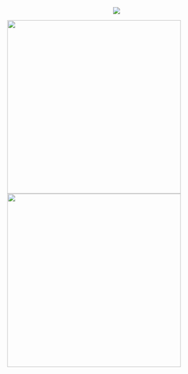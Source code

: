 <div align="center">
  <img
    src="https://camo.githubusercontent.com/c31248d607b3c8fe3175a3b6ca8d8f297ec4e2ce91daefa658ab2c34982890ea/68747470733a2f2f63646e2e6a7364656c6976722e6e65742f67682f73756e3032323553554e2f73756e3032323553554e2f6173736574732f696d616765732f636f64696e672e676966">
</div>


<p display="flex" justify-content="space-evenly">
 <img width="400" src="https://github-readme-stats.vercel.app/api/top-langs/?username=abc-0886kAX-code&layout=compact"/>
 <img width="400" src="https://github-readme-stats.vercel.app/api?username=abc-0886kAX-code&show_icons=true&theme=radical"/>
<p/>


<!--
**abc-0886kAX-code/abc-0886kAX-code** is a ✨ _special_ ✨ repository because its `README.md` (this file) appears on your GitHub profile.

Here are some ideas to get you started:

- 🔭 I’m currently working on ...
- 🌱 I’m currently learning ...
- 👯 I’m looking to collaborate on ...
- 🤔 I’m looking for help with ...
- 💬 Ask me about ...
- 📫 How to reach me: ...
- 😄 Pronouns: ...
- ⚡ Fun fact: ...
-->
